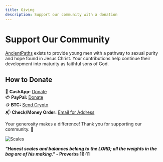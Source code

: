 ```yaml
---
title: Giving
description: Support our community with a donation
---
```


# Support Our Community

[AncientPaths](https://www.ancientpaths.io/) exists to provide young men with a pathway to sexual purity and hope found in Jesus Christ. Your contributions help continue their development into maturity as faithful sons of God.

## How to Donate

💸 **CashApp:** [Donate](https://cash.me/$ancientpathsio)  
💳 **PayPal:** [Donate](https://www.paypal.com/ncp/payment/5UEDTRTKWPZVC)  
🪙 **BTC:** [Send Crypto](/give)  
📬 **Check/Money Order:** [Email for Address](mailto:ancientpaths.io@gmail.com)

Your generosity makes a difference! Thank you for supporting our community. 🙌

![Scales](/img/scales2.png)

**_"Honest scales and balances belong to the LORD; all the weights in the bag are of his making."_ - Proverbs 16:11**

<!-- Blue Letter Bible Script Tagger -->
<script src='https://www.blueletterbible.org/assets-v3/scripts/blbToolTip/BLB_ScriptTagger-min.js' type='text/javascript'></script>
<script type='text/javascript'>
window.onload = function() {
    BLB.Tagger.Translation = 'ESV'; // Force the translation to ESV
    BLB.Tagger.HyperLinks = 'all'; // 'all', 'none', 'hover'
    BLB.Tagger.HideTanslationAbbrev = false;
    BLB.Tagger.TargetNewWindow = true;
    BLB.Tagger.Style = 'par'; // 'line' or 'par'
    BLB.Tagger.NoSearchTagNames = ''; // HTML element list
    BLB.Tagger.NoSearchClassNames = 'noTag doNotTag'; // CSS class list
};
</script>

